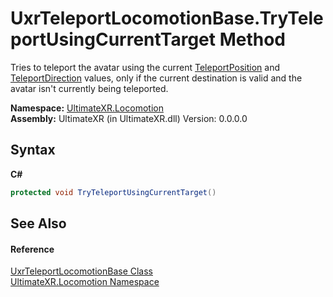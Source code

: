 # UxrTeleportLocomotionBase.TryTeleportUsingCurrentTarget Method 
 

Tries to teleport the avatar using the current <a href="P_UltimateXR_Locomotion_UxrTeleportLocomotionBase_TeleportPosition">TeleportPosition</a> and <a href="P_UltimateXR_Locomotion_UxrTeleportLocomotionBase_TeleportDirection">TeleportDirection</a> values, only if the current destination is valid and the avatar isn't currently being teleported.

**Namespace:**&nbsp;<a href="N_UltimateXR_Locomotion">UltimateXR.Locomotion</a><br />**Assembly:**&nbsp;UltimateXR (in UltimateXR.dll) Version: 0.0.0.0

## Syntax

**C#**<br />
``` C#
protected void TryTeleportUsingCurrentTarget()
```


## See Also


#### Reference
<a href="T_UltimateXR_Locomotion_UxrTeleportLocomotionBase">UxrTeleportLocomotionBase Class</a><br /><a href="N_UltimateXR_Locomotion">UltimateXR.Locomotion Namespace</a><br />